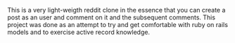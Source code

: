 This is a very light-weigth reddit clone in the essence that you can create a post as an user and comment on it and the subsequent comments.
This project was done as an attempt to try and get comfortable with ruby on rails models and to exercise active record knowledge.

